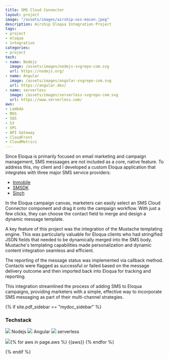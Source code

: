 ```yaml
---
title: SMS Cloud Connector
layout: project
image: "/assets/images/airship-uss-macon.jpeg"
description: Airship Eloqua Integration Project
tags:
- project
- eloqua
- integration
categories:
- project
tech: 
- name: Nodejs
  image: /assets/images/nodejs-svgrepo-com.svg
  url: https://nodejs.org/
- name: Angular 
  image: /assets/images/angular-svgrepo-com.svg
  url: https://angular.dev/
- name: serverless
  image: /assets/images/serverless-svgrepo-com.svg
  url: https://www.serverless.com/
aws:
- Lambda
- RDS
- SQS
- S3
- VPC
- API Gateway
- CloudFront
- CloudMetrics
---
```


Since Eloqua is primarily focused on email marketing and campaign management, SMS messaages are not included as a core, native feature.
To address this, my client and I developed a custom Eloqua application that integrates with three major SMS service providers:

* [Inmobile](https://www.inmobile.com/)
* [SMSDK](https://sms.dk/)
* [Sinch](https://sinch.com/)

In the Eloqua campaign canvas, marketers can easily select an SMS Cloud Connector component and drag it onto the campaign workflow. 
With just a few clicks, they can choose the contact field to merge and design a dynamic message template.

A key feature of this project was the integration of the Mustache templating engine. This was particularly valuable for Eloqua clients 
who had stringified JSON fields that needed to be dynamically merged into the SMS body. Mustache's templating capabilities made 
personalization and dynamic content integration seamless and efficient.

The reporting of the message status was implemented via callback method. Contacts were flagged as successful or failed based on the 
message delivery outcome and then imported back into Eloqua for tracking and reporting.

This integration streamlined the process of adding SMS to Eloqua campaigns, providing marketers with a simple, effective way to 
incorporate SMS messaging as part of their multi-channel strategies.

{% if site.pdf_sidebar == "mydoc_sidebar" %}
### Techstack
<span class="label label-default">
    <img class="tech-badge" src="/mydoc-pdf{{site.data.vars.nodejs-image}}"> Nodejs
</span>
<span class="label label-info">
    <img class="tech-badge" src="/mydoc-pdf{{site.data.vars.angular-image}}"> Angular
</span>
<span class="label label-primary">
    <img class="tech-badge" src="/mydoc-pdf{{site.data.vars.serverless-image}}"> serverless
</span>
        
<img class="tech-badge" src="/mydoc-pdf{{site.data.vars.aws-image}}">{% for aws in page.aws %}
<span class="label label-warning"> {{aws}} </span>{% endfor %}

{% endif %}

